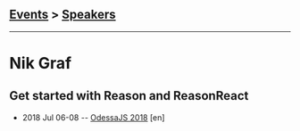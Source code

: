 ## [Events](../README.md) > [Speakers](../speakers.md)
---

# Nik Graf

## Get started with Reason and ReasonReact
- 2018 Jul 06-08 -- [OdessaJS 2018](https://youtu.be/BVAzYl-4vQ4) [en]   
